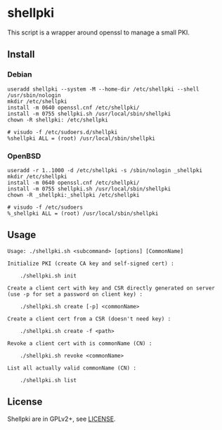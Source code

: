 # shellpki

This script is a wrapper around openssl to manage a small PKI.

## Install

### Debian

~~~
useradd shellpki --system -M --home-dir /etc/shellpki --shell /usr/sbin/nologin
mkdir /etc/shellpki
install -m 0640 openssl.cnf /etc/shellpki/
install -m 0755 shellpki.sh /usr/local/sbin/shellpki
chown -R shellpki: /etc/shellpki
~~~

~~~
# visudo -f /etc/sudoers.d/shellpki
%shellpki ALL = (root) /usr/local/sbin/shellpki
~~~

### OpenBSD

~~~
useradd -r 1..1000 -d /etc/shellpki -s /sbin/nologin _shellpki
mkdir /etc/shellpki
install -m 0640 openssl.cnf /etc/shellpki/
install -m 0755 shellpki.sh /usr/local/sbin/shellpki
chown -R _shellpki:_shellpki /etc/shellpki
~~~

~~~
# visudo -f /etc/sudoers
%_shellpki ALL = (root) /usr/local/sbin/shellpki
~~~

## Usage

~~~
Usage: ./shellpki.sh <subcommand> [options] [CommonName]

Initialize PKI (create CA key and self-signed cert) :

    ./shellpki.sh init

Create a client cert with key and CSR directly generated on server
(use -p for set a password on client key) :

    ./shellpki.sh create [-p] <commonName>

Create a client cert from a CSR (doesn't need key) :

    ./shellpki.sh create -f <path>

Revoke a client cert with is commonName (CN) :

    ./shellpki.sh revoke <commonName>

List all actually valid commonName (CN) :

    ./shellpki.sh list
~~~

## License

Shellpki are in GPLv2+, see [LICENSE](LICENSE).
